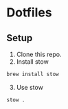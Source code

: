 # Dotfiles

## Setup

1. Clone this repo.
2. Install stow

```sh
brew install stow
```
3. Use stow
```sh
stow .
```

